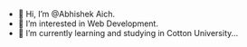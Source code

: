 - 👋 Hi, I’m @Abhishek Aich.
- 👀 I’m interested in Web Development.
- 🌱 I’m currently learning and studying in Cotton University...


